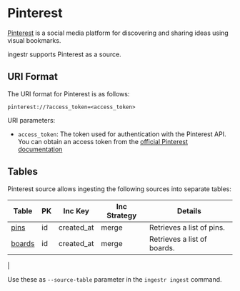 # Pinterest

[Pinterest](https://www.pinterest.com/) is a social media platform for discovering and sharing ideas using visual bookmarks.

ingestr supports Pinterest as a source.


## URI Format

The URI format for Pinterest is as follows:

```plaintext
pinterest://?access_token=<access_token>
```

URI parameters:
- `access_token`: The token used for authentication with the Pinterest API. You can obtain an access token from the [official Pinterest documentation](https://developers.pinterest.com/docs/getting-started/connect-app/)


## Tables

Pinterest source allows ingesting the following sources into separate tables:

| Table           | PK | Inc Key | Inc Strategy | Details                                                                                                                                        |
| --------------- | ----------- | --------------- | ------------------- | ---------------------------------------------------------------------------------------------------------------------------------------------- |
| [pins](https://developers.pinterest.com/docs/api/v5/pins-list)          | id | created_at     | merge             | Retrieves a list of pins.|
| [boards](https://developers.pinterest.com/docs/api/v5/boards-list)      | id | created_at     | merge               | Retrieves a list of boards.
 |

Use these as `--source-table` parameter in the `ingestr ingest` command.
